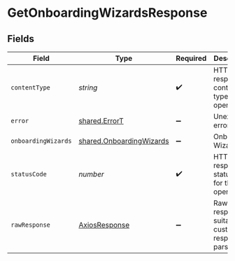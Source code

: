 # GetOnboardingWizardsResponse


## Fields

| Field                                                                       | Type                                                                        | Required                                                                    | Description                                                                 |
| --------------------------------------------------------------------------- | --------------------------------------------------------------------------- | --------------------------------------------------------------------------- | --------------------------------------------------------------------------- |
| `contentType`                                                               | *string*                                                                    | :heavy_check_mark:                                                          | HTTP response content type for this operation                               |
| `error`                                                                     | [shared.ErrorT](../../../sdk/models/shared/errort.md)                       | :heavy_minus_sign:                                                          | Unexpected error                                                            |
| `onboardingWizards`                                                         | [shared.OnboardingWizards](../../../sdk/models/shared/onboardingwizards.md) | :heavy_minus_sign:                                                          | Onboarding Wizards                                                          |
| `statusCode`                                                                | *number*                                                                    | :heavy_check_mark:                                                          | HTTP response status code for this operation                                |
| `rawResponse`                                                               | [AxiosResponse](https://axios-http.com/docs/res_schema)                     | :heavy_minus_sign:                                                          | Raw HTTP response; suitable for custom response parsing                     |